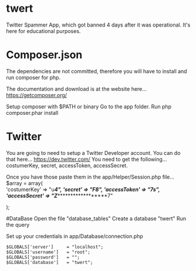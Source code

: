 # twert
Twitter Spammer App, which got banned 4 days after it was operational.  It's here for educational purposes.


# Composer.json
The dependencies are not committed, therefore you will have to install and run composer for php.

The documentation and download is at the website here...  https://getcomposer.org/

Setup composer with $PATH or binary
Go to the app folder.
Run php composer.phar install 

# Twitter
You are going to need to setup a Twitter Developer account.
You can do that here...  https://dev.twitter.com/
You need to get the following... costumerKey, secret, accessToken, accessSecret.

Once you have those paste them in the app/Helper/Session.php file...
$array = array(			 
	'costumerKey'  	=> "u***********************4",
	'secret' 		=> "F**********************************************8",
	'accessToken'   => "7**********************************************s",
	'accessSecret'  => "Z*****************************************7"

);

#DataBase
Open the file "database_tables"
Create a database "twert"
Run the query

Set up your credentials in app/Database/connection.php

	$GLOBALS['server'] 	   = "localhost";
	$GLOBALS['username']   = "root";
	$GLOBALS['password']   = "";
	$GLOBALS['database']   = "twert";